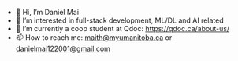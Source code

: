- 👋 Hi, I’m Daniel Mai
- 👀 I’m interested in full-stack development, ML/DL and AI related
- 🌱 I’m currently a coop student at Qdoc: https://qdoc.ca/about-us/
- 📫 How to reach me: maith@myumanitoba.ca or danielmai122001@gmail.com

<!---
danielmai12/danielmai12 is a ✨ special ✨ repository because its `README.md` (this file) appears on your GitHub profile.
You can click the Preview link to take a look at your changes.
--->

